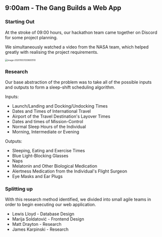 ## 9:00am - The Gang Builds a Web App

### Starting Out

At the stroke of 09:00 hours, our hackathon team came together on Discord for some project planning.

We simultaneously watched a video from the NASA team, which helped greatly with realising the project requirements.

<img src="C:\Users\Lewis\Documents\GitHub\Hackathon-NASA-2020-II\blog\image-0900-nasa-video.png" alt="image-20201003120600510" style="zoom: 50%;" />

### Research

Our base abstraction of the problem was to take all of the possible inputs and outputs to form a sleep-shift scheduling algorithm.

Inputs:

- Launch/Landing and Docking/Undocking Times
- Dates and Times of International Travel
- Airport of the Travel Destination's Layover Times
- Dates and times of Mission-Control
- Normal Sleep Hours of the Individual
- Morning, Intermediate or Evening

Outputs:

- Sleeping, Eating and Exercise Times
- Blue Light-Blocking Glasses
- Naps
- Melatonin and Other Biological Medication
- Alertness Medication from the Individual's Flight Surgeon
- Eye Masks and Ear Plugs

### Splitting up

With this research method identified, we divided into small agile teams in order to begin executing our web application.

- Lewis Lloyd - Database Design
- Marija Soldatović - Frontend Design
- Matt Drayton - Research
- James Karpinski - Research
